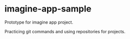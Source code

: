 # imagine-app-sample
Prototype for imagine app project.

Practicing git commands and using repositories for projects.
